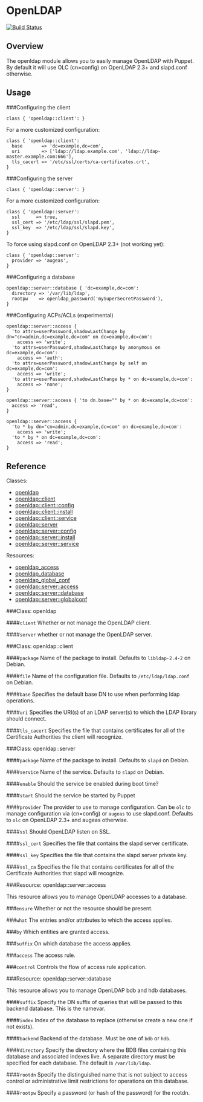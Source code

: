 OpenLDAP
========

[![Build Status](https://travis-ci.org/mcanevet/puppet-openldap.png?branch=master)](https://travis-ci.org/mcanevet/puppet-openldap)

Overview
--------

The openldap module allows you to easily manage OpenLDAP with Puppet.
By default it will use OLC (cn=config) on OpenLDAP 2.3+ and slapd.conf otherwise.

Usage
-----

###Configuring the client

```puppet
class { 'openldap::client': }
```

For a more customized configuration:

```puppet
class { 'openldap::client':
  base       => 'dc=example,dc=com',
  uri        => ['ldap://ldap.example.com', 'ldap://ldap-master.example.com:666'],
  tls_cacert => '/etc/ssl/certs/ca-certificates.crt',
}
```

###Configuring the server

```puppet
class { 'openldap::server': }
```

For a more customized configuration:

```puppet
class { 'openldap::server':
  ssl      => true,
  ssl_cert => '/etc/ldap/ssl/slapd.pem',
  ssl_key  => '/etc/ldap/ssl/slapd.key',
}
```

To force using slapd.conf on OpenLDAP 2.3+ (not working yet):

```puppet
class { 'openldap::server':
  provider => 'augeas',
}
```

###Configuring a database

```puppet
openldap::server::database { 'dc=example,dc=com':
  directory => '/var/lib/ldap',
  rootpw    => openldap_password('mySuperSecretPassword'),
}
```

###Configuring ACPs/ACLs (experimental)

```puppet
openldap::server::access {
  'to attrs=userPassword,shadowLastChange by dn="cn=admin,dc=example,dc=com" on dc=example,dc=com':
    access => 'write';
  'to attrs=userPassword,shadowLastChange by anonymous on dc=example,dc=com':
    access => 'auth';
  'to attrs=userPassword,shadowLastChange by self on dc=example,dc=com':
    access => 'write';
  'to attrs=userPassword,shadowLastChange by * on dc=example,dc=com':
    access => 'none';
}

openldap::server::access { 'to dn.base="" by * on dc=example,dc=com':
  access => 'read',
}

openldap::server::access {
  'to * by dn="cn=admin,dc=example,dc=com" on dc=example,dc=com':
    access => 'write';
  'to * by * on dc=example,dc=com':
    access => 'read';
}
```

Reference
---------

Classes:

* [openldap](#class-openldap)
* [openldap::client](#class-openldapclient)
* [openldap::client::config](#class-openldapclientconfig)
* [openldap::client::install](#class-openldapclientinstall)
* [openldap::client::service](#class-openldapclientservice)
* [openldap::server](#class-openldapserver)
* [openldap::server::config](#class-openldapserverconfig)
* [openldap::server::install](#class-openldapserver::install)
* [openldap::server::service](#class-openldapserver::service)

Resources:

* [openldap_access](#resource-openldapaccess)
* [openldap_database](#resource-openldapdatabase)
* [openldap_global_conf](#resource-openldapglobalconf)
* [openldap::server::access](#resource-openldapserveraccess)
* [openldap::server::database](#resource-openldapserverdatabase)
* [openldap::server::globalconf](#resource-openldapserverglobalconf)

###Class: openldap

####`client`
Whether or not manage the OpenLDAP client.

####`server`
whether or not manage the OpenLDAP server.

###Class: openldap::client

####`package`
Name of the package to install. Defaults to `libldap-2.4-2` on Debian.

####`file`
Name of the configuration file. Defaults to `/etc/ldap/ldap.conf` on Debian.

####`base`
Specifies the default base DN to use when performing ldap operations.


####`uri`
Specifies the URI(s) of an LDAP server(s) to which the LDAP library should connect.

####`tls_cacert`
Specifies the file that contains certificates for all of the Certificate
Authorities the client will recognize.

###Class: openldap::server

####`package`
Name of the package to install. Defaults to `slapd` on Debian.

####`service`
Name of the service. Defaults to `slapd` on Debian.

####`enable`
Should the service be enabled during boot time?

####`start`
Should the service be started by Puppet

####`provider`
The provider to use to manage configuration.
Can be `olc` to manage configuration via (cn=config) or `augeas` to use slapd.conf.
Defaults to `olc` on OpenLDAP 2.3+ and augeas otherwise.

####`ssl`
Should OpenLDAP listen on SSL.

####`ssl_cert`
Specifies the file that contains the slapd server certificate.

####`ssl_key`
Specifies the file that contains the slapd server private key.

####`ssl_ca`
Specifies the file that contains certificates for all of the Certificate
Authorities that slapd will recognize.

###Resource: openldap::server::access

This resource allows you to manage OpenLDAP accesses to a database.

###`ensure`
Whether or not the resource should be present.

###`what`
The entries and/or attributes to which the access applies.

###`by`
Which entities are granted access.

###`suffix`
On which database the access applies.

###`access`
The access rule.

###`control`
Controls the flow of access rule application.

###Resource: openldap::server::database

This resource allows you to manage OpenLDAP bdb and hdb databases.

####`suffix`
Specify the DN suffix of queries that will be passed to this backend database. This is the namevar.

####`index`
Index of the database to replace (otherwise create a new one if not exists).

####`backend`
Backend of the database. Must be one of `bdb` or `hdb`.

####`directory`
Specify the directory where the BDB files containing this database and
associated indexes live. A separate directory must be specified for each
database. The default is `/var/lib/ldap`.

####`rootdn`
Specify the distinguished name that is not subject to access control or
administrative limit restrictions for operations on this database.

####`rootpw`
Specify a password (or hash of the password) for the rootdn.


